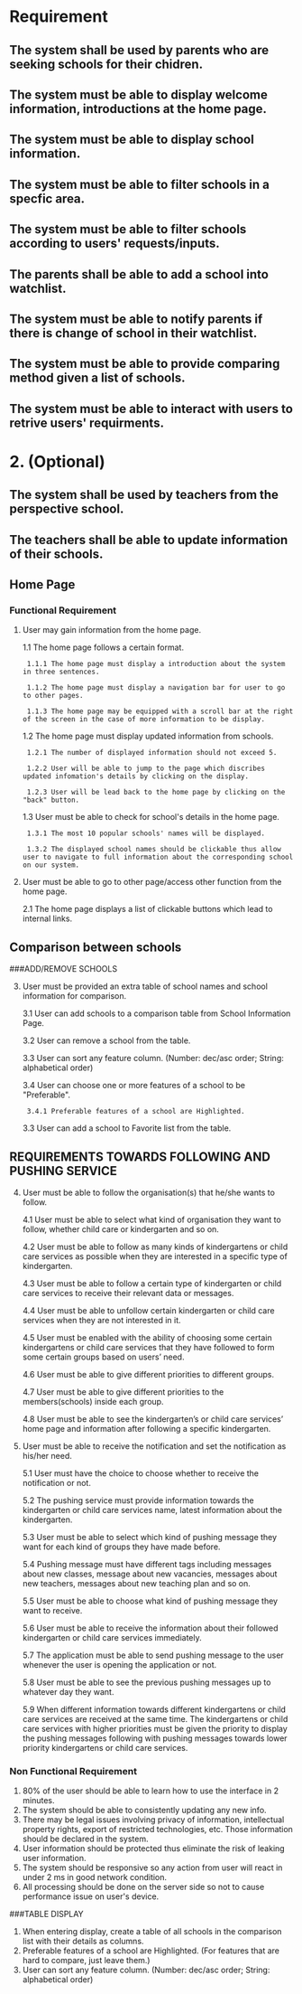 # Requirement 


## The system shall be used by parents who are seeking schools for their chidren.

## The system must be able to display welcome information, introductions at the home page.

## The system must be able to display school information.

## The system must be able to filter schools in a specfic area.

## The system must be able to filter schools according to users' requests/inputs.

## The parents shall be able to add a school into watchlist.

## The system must be able to notify parents if there is change of school in their watchlist.

## The system must be able to provide comparing method given a list of schools. 

## The system must be able to interact with users to retrive users' requirments.


# 2. (Optional)
## The system shall be used by teachers from the perspective school.

## The teachers shall be able to update information of their schools.

## Home Page
### Functional Requirement

1. User may gain information from the home page.

	1.1 The home page follows a certain format. 

		1.1.1 The home page must display a introduction about the system in three sentences.

		1.1.2 The home page must display a navigation bar for user to go to other pages. 

		1.1.3 The home page may be equipped with a scroll bar at the right of the screen in the case of more information to be display.

	1.2 The home page must display updated information from schools.

		1.2.1 The number of displayed information should not exceed 5.

		1.2.2 User will be able to jump to the page which discribes updated infomation's details by clicking on the display.

		1.2.3 User will be lead back to the home page by clicking on the "back" button.

	1.3 User must be able to check for school's details in the home page.

		1.3.1 The most 10 popular schools' names will be displayed.

		1.3.2 The displayed school names should be clickable thus allow user to navigate to full information about the corresponding school on our system. 

2. User must be able to go to other page/access other function from the home page.

	2.1 The home page displays a list of clickable buttons which lead to internal links.


## Comparison between schools

###ADD/REMOVE SCHOOLS

3. User must be provided an extra table of school names and school information for comparison.

	3.1 User can add schools to a comparison table from School Information Page.

	3.2 User can remove a school from the table.

	3.3 User can sort any feature column. (Number: dec/asc order; String: alphabetical order)
	
	3.4 User can choose one or more features of a school to be "Preferable".

		3.4.1 Preferable features of a school are Highlighted. 

	3.3 User can add a school to Favorite list from the table.


## REQUIREMENTS TOWARDS FOLLOWING AND PUSHING SERVICE

4. User must be able to follow the organisation(s) that he/she wants to follow.

	4.1	User must be able to select what kind of organisation they want to follow, whether child care or kindergarten and so on. 

	4.2	User must be able to follow as many kinds of kindergartens or child care services as possible when they are interested in a specific type of kindergarten.

	4.3	User must be able to follow a certain type of kindergarten or child care services to receive their relevant data or messages.

	4.4	User must be able to unfollow certain kindergarten or child care services when they are not interested in it.

	4.5	User must be enabled with the ability of choosing some certain kindergartens or child care services that they have followed to form some certain groups based on users’ need.

	4.6	User must be able to give different priorities to different groups.

	4.7	User must be able to give different priorities to the members(schools) inside each group.

	4.8	User must be able to see the kindergarten’s or child care services’ home page and information after following a specific kindergarten. 

5. User must be able to receive the notification and set the notification as his/her need.

	5.1 User must have the choice to choose whether to receive the notification or not.

	5.2	The pushing service must provide information towards the kindergarten or child care services name, latest information about the kindergarten.

	5.3 User must be able to select which kind of pushing message they want for each kind of groups they have made before.

	5.4	Pushing message must have different tags including messages about new classes, message about new vacancies, messages about new teachers, messages about new teaching plan and so on.

	5.5	User must be able to choose what kind of pushing message they want to receive.

	5.6	User must be able to receive the information about their followed kindergarten or child care services immediately.

	5.7	The application must be able to send pushing message to the user whenever the user is opening the application or not.

	5.8	User must be able to see the previous pushing messages up to whatever day they want.

	5.9	When different information towards different kindergartens or child care services are received at the same time. The kindergartens or child care services with higher priorities must be given the priority to display the pushing messages following with pushing messages towards lower priority kindergartens or child care services.






### Non Functional Requirement

1. 80% of the user should be able to learn how to use the interface in 2 minutes.
2. The system should be able to consistently updating any new info.
3. There may be legal issues involving privacy of information, intellectual property rights, export of restricted technologies, etc. Those information should be declared in the system.
4. User information should be protected thus eliminate the risk of leaking user information.
5. The system should be responsive so any action from user will react in under 2 ms in good network condition.
6. All processing should be done on the server side so not to cause performance issue on user's device.  

###TABLE DISPLAY
1. When entering display, create a table of all schools in the comparison list with their details as columns.
2. Preferable features of a school are Highlighted. (For features that are hard to compare, just leave them.)
3. User can sort any feature column. (Number: dec/asc order; String: alphabetical order)